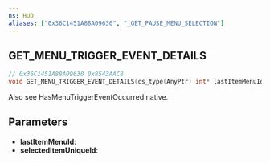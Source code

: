 ```yaml
---
ns: HUD
aliases: ["0x36C1451A88A09630", "_GET_PAUSE_MENU_SELECTION"]
---
```

## GET_MENU_TRIGGER_EVENT_DETAILS

```c
// 0x36C1451A88A09630 0x8543AAC8
void GET_MENU_TRIGGER_EVENT_DETAILS(cs_type(AnyPtr) int* lastItemMenuId, cs_type(AnyPtr) int* selectedItemUniqueId);
```

Also see HasMenuTriggerEventOccurred native.

## Parameters
* **lastItemMenuId**: 
* **selectedItemUniqueId**: 

